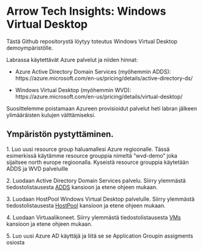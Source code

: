 <h1>Arrow Tech Insights: Windows Virtual Desktop</h1>

<p>Tästä Github repositorystä löytyy toteutus Windows Virtual Desktop demoympäristölle.</p>
<p>Labrassa käytettävät Azure palvelut ja niiden hinnat:</p>
<ul>
<li>Azure Active Directory Domain Services (myöhemmin ADDS): https://azure.microsoft.com/en-us/pricing/details/active-directory-ds/</p>

<li>Windows Virtual Desktop (myöhemmin WVD): https://azure.microsoft.com/en-us/pricing/details/virtual-desktop/</li>
</ul>
<p>Suosittelemme poistamaan Azureen provisioidut palvelut heti labran jälkeen ylimääräisten kulujen välttämiseksi.</li>

<h2>Ympäristön pystyttäminen.</h2>

<p>1. Luo uusi resource group haluamallesi Azure regioonalle. Tässä esimerkissä käytämme resource grouppia nimeltä “wvd-demo” joka sijaitsee north europe regioonalla. Kyseistä resource grouppia käytetään ADDS ja WVD palveluille</p>
<p>2. Luodaan Active Directory Domain Services palvelu. Siirry ylemmästä tiedostolistausesta <a href="https://github.com/ArrowFi-Tech-Insights/WindowsVirtualDesktop/tree/master/ADDS">ADDS</a> kansioon ja etene ohjeen mukaan.</p>
<p>3. Luodaan HostPool Windows Virtual Desktop palvelulle. Siirry ylemmästä tiedostolistausesta <a href="https://github.com/ArrowFi-Tech-Insights/WindowsVirtualDesktop/tree/master/HostPool">HostPool</a> kansioon ja etene ohjeen mukaan.</p>
<p>4. Luodaan Virtuaalikoneet. Siirry ylemmästä tiedostolistausesta <a href="https://github.com/ArrowFi-Tech-Insights/WindowsVirtualDesktop/tree/master/VMs">VMs</a> kansioon ja etene ohjeen mukaan.</p>
<p>5. Luo uusi Azure AD käyttäjä ja liitä se se Application Groupin assigments osiosta</p>
